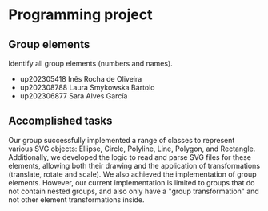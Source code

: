 # Programming project

## Group elements

Identify all group elements (numbers and names).

- up202305418 Inês Rocha de Oliveira
- up202308788 Laura Smykowska Bártolo
- up202306877 Sara Alves García


## Accomplished tasks

Our group successfully implemented a range of classes to represent various SVG objects: Ellipse, Circle, Polyline, Line, Polygon, and Rectangle. Additionally, we developed the logic to read and parse SVG files for these elements, allowing both their drawing and the application of transformations (translate, rotate and scale).
We also achieved the implementation of group elements. However, our current implementation is limited to groups that do not contain nested groups, and also only have a "group transformation" and not other element transformations inside.
